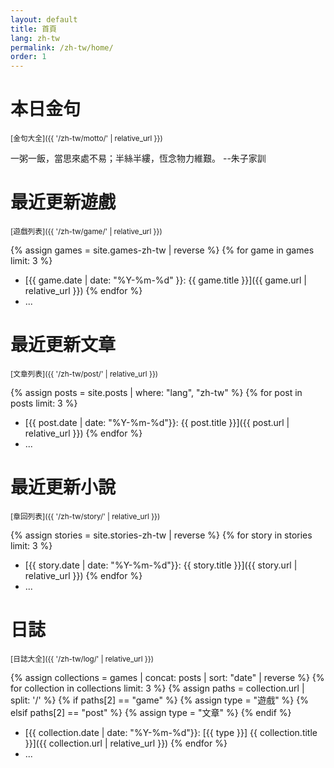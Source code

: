```yaml
---
layout: default
title: 首頁
lang: zh-tw
permalink: /zh-tw/home/
order: 1
---
```

# 本日金句 

<sub>[金句大全]({{ '/zh-tw/motto/' | relative_url }})</sub>

一粥一飯，當思來處不易；半絲半縷，恆念物力維艱。 --朱子家訓

# 最近更新遊戲

<sub>[遊戲列表]({{ '/zh-tw/game/' | relative_url }})</sub>

{% assign games = site.games-zh-tw | reverse %}
{% for game in games limit: 3 %}
* [{{ game.date | date: "%Y-%m-%d" }}: {{ game.title }}]({{ game.url | relative_url }})
{% endfor %}
* ...

# 最近更新文章

<sub>[文章列表]({{ '/zh-tw/post/' | relative_url }})</sub>

{% assign posts = site.posts | where: "lang", "zh-tw" %}
{% for post in posts limit: 3 %}
* [{{ post.date | date: "%Y-%m-%d"}}: {{ post.title }}]({{ post.url | relative_url }})
{% endfor %}
* ...

# 最近更新小說

<sub>[章回列表]({{ '/zh-tw/story/' | relative_url }})</sub>

{% assign stories = site.stories-zh-tw | reverse %}
{% for story in stories limit: 3 %}
* [{{ story.date | date: "%Y-%m-%d"}}: {{ story.title }}]({{ story.url | relative_url }})
{% endfor %}
* ...

# 日誌

<sub>[日誌大全]({{ '/zh-tw/log/' | relative_url }})</sub>

{% assign collections = games | concat: posts | sort: "date" | reverse %}
{% for collection in collections limit: 3 %}
  {% assign paths = collection.url | split: '/' %}
  {% if paths[2] == "game" %}
    {% assign type = "遊戲" %}
  {% elsif paths[2] == "post" %}
    {% assign type = "文章" %}
  {% endif %}
* [{{ collection.date | date: "%Y-%m-%d"}}: [{{ type }}] {{ collection.title }}]({{ collection.url | relative_url }})
{% endfor %}
* ...
